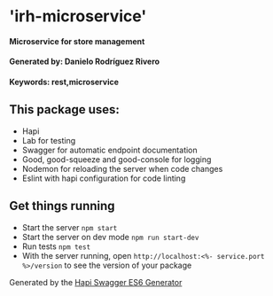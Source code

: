 # 'irh-microservice'
#### Microservice for store management
#### Generated by: Danielo Rodríguez Rivero
#### Keywords: rest,microservice

## This package uses:

* Hapi
* Lab for testing
* Swagger for automatic endpoint documentation
* Good, good-squeeze and good-console for logging
* Nodemon for reloading the server when code changes
* Eslint with hapi configuration for code linting

## Get things running

* Start the server `npm start`
* Start the server on dev mode `npm run start-dev` 
* Run tests `npm test`
* With the server running, open `http://localhost:<%- service.port %>/version` to see the version of your package



Generated by the [Hapi Swagger ES6 Generator](https://github.com/danielo515/generator-hapi-swagger-es6)

